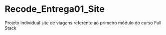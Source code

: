 # Recode_Entrega01_Site
Projeto individual site de viagens referente ao primeiro módulo do curso Full Stack
